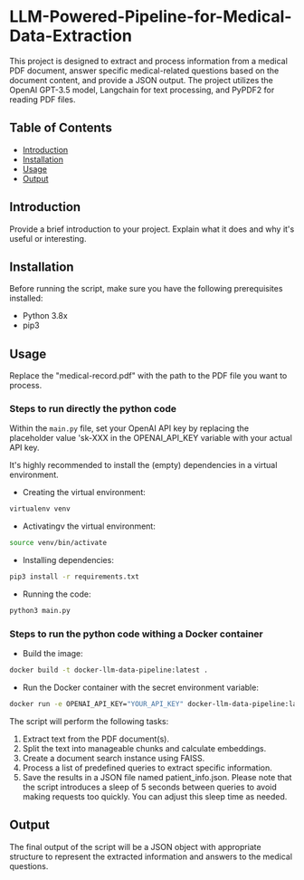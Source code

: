# LLM-Powered-Pipeline-for-Medical-Data-Extraction
This project is designed to extract and process information from a medical PDF document, answer specific medical-related questions based on the document content, and provide a JSON output. The project utilizes the OpenAI GPT-3.5 model, Langchain for text processing, and PyPDF2 for reading PDF files.


## Table of Contents

- [Introduction](#introduction)
- [Installation](#installation)
- [Usage](#usage)
- [Output](#output)

## Introduction

Provide a brief introduction to your project. Explain what it does and why it's useful or interesting.

## Installation

Before running the script, make sure you have the following prerequisites installed:

- Python 3.8x
- pip3


## Usage

Replace the "medical-record.pdf" with the path to the PDF file you want to process.


### Steps to run directly the python code
Within the `main.py` file, set your OpenAI API key by replacing the placeholder value 'sk-XXX in the OPENAI_API_KEY variable with your actual API key.

It's highly recommended to install the (empty) dependencies in a virtual environment.

- Creating the virtual environment: 
```bash
virtualenv venv
```

- Activatingv the virtual environment:
```bash
source venv/bin/activate
```
- Installing dependencies:
```bash
pip3 install -r requirements.txt
```
- Running the code:
```bash
python3 main.py
```

### Steps to run the python code withing a Docker container

- Build the image:
```bash
docker build -t docker-llm-data-pipeline:latest .
```

- Run the Docker container with the secret environment variable:
```bash
docker run -e OPENAI_API_KEY="YOUR_API_KEY" docker-llm-data-pipeline:latest
```

The script will perform the following tasks:

1. Extract text from the PDF document(s).
2. Split the text into manageable chunks and calculate embeddings.
3. Create a document search instance using FAISS.
4. Process a list of predefined queries to extract specific information.
5. Save the results in a JSON file named patient_info.json.
Please note that the script introduces a sleep of 5 seconds between queries to avoid making requests too quickly. You can adjust this sleep time as needed.


## Output
The final output of the script will be a JSON object with appropriate structure to represent the extracted information and answers to the medical questions.

